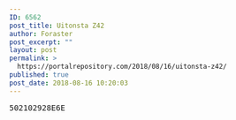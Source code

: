 ```yaml
---
ID: 6562
post_title: Uitonsta Z42
author: Foraster
post_excerpt: ""
layout: post
permalink: >
  https://portalrepository.com/2018/08/16/uitonsta-z42/
published: true
post_date: 2018-08-16 10:20:03
---
```

<pre>502102928E6E</pre>